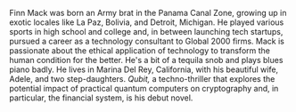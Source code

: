 Finn Mack was born an Army brat in the Panama Canal Zone, growing up in exotic locales like La Paz, Bolivia, and Detroit, Michigan. He played various sports in high school and college and, in between launching tech startups, pursued a career as a technology consultant to Global 2000 firms. Mack is passionate about the ethical application of technology to transform the human condition for the better. He's a bit of a tequila snob and plays blues piano badly. He lives in Marina Del Rey, California, with his beautiful wife, Adele, and two step-daughters. *Qubit,* a techno-thriller that explores the potential impact of practical quantum computers on cryptography and, in particular, the financial system, is his debut novel.
